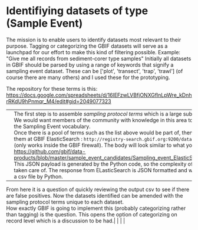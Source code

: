 # Identifiying datasets of type (Sample Event)

The mission is to enable users to identify datasets most relevant to their purpose. Tagging or categorizing the GBIF datasets will serve as a launchpad for our effort to make this kind of filtering possible. Example: "Give me all records from sediment-corer type samples"
Initially all datasets in GBIF should be parsed by using a range of keywords that signify a sampling event dataset.
These can be ['plot', 'transect', 'trap', 'trawl'] (of course there are many others) and I used these for the prototyping.

The repository for these terms is this:
https://docs.google.com/spreadsheets/d/16lEFzwLVBfjONXGflnLpWre_kDnhrRKdU9hPnmqr_M4/edit#gid=2049077323

|               |                    |
| ------------- |:------------------|
|![alt text](https://github.com/gbif/data-products/blob/master/sample_event_candidates/SampEvent_drawexpress.png)      | The first step is to assemble *sampling protocol terms* which is a large subject unto itself.<br/>We would want members of the community with knowledge in this area to contribute to the Sampling Event vocabulary.<br/>Once there is a pool of terms such as the list above would be part of, then we can throw them at GBIF ElasticSearch : `http://registry-search.gbif.org:9200/dataset/_search/` (only works inside the GBIF firewall). The body will look similar to what you see here: https://github.com/gbif/data-products/blob/master/sample_event_candidates/Sampling_event_ElasticSearch_body_json <br/>This JSON payload is generated by the Python code, so the complexity of this is already taken care of. The response from ELasticSearch is JSON formatted and will be parsed into a csv file by Python.<br/>
From here it is a question of quickly reviewing the output csv to see if there are false positives. Now the datasets identified can be amended with the sampling protocol terms unique to each dataset.<br/>
How exactly GBIF is going to implement this (probably categorizing rather than tagging) is the question. This opens the option of categorizing on record level which is a discussion to be had.|
|               |                     |



